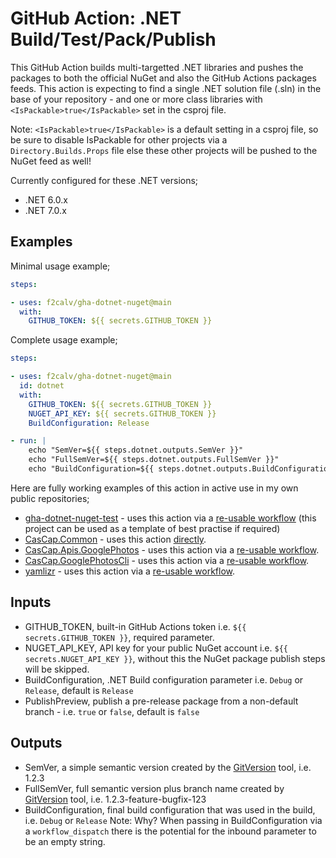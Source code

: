 # GitHub Action: .NET Build/Test/Pack/Publish

This GitHub Action builds multi-targetted .NET libraries and pushes the packages to both the official NuGet and also the GitHub Actions packages feeds. This action is expecting to find a single .NET solution file (.sln) in the base of your repository - and one or more class libraries with `<IsPackable>true</IsPackable>` set in the csproj file.

Note: `<IsPackable>true</IsPackable>` is a default setting in a csproj file, so be sure to disable IsPackable for other projects via a `Directory.Builds.Props` file else these other projects will be pushed to the NuGet feed as well!

Currently configured for these .NET versions;

- .NET 6.0.x
- .NET 7.0.x

## Examples

Minimal usage example;

```yaml
steps:

- uses: f2calv/gha-dotnet-nuget@main
  with:
    GITHUB_TOKEN: ${{ secrets.GITHUB_TOKEN }}
```

Complete usage example;

```yaml
steps:

- uses: f2calv/gha-dotnet-nuget@main
  id: dotnet
  with:
    GITHUB_TOKEN: ${{ secrets.GITHUB_TOKEN }}
    NUGET_API_KEY: ${{ secrets.GITHUB_TOKEN }}
    BuildConfiguration: Release

- run: |
    echo "SemVer=${{ steps.dotnet.outputs.SemVer }}"
    echo "FullSemVer=${{ steps.dotnet.outputs.FullSemVer }}"
    echo "BuildConfiguration=${{ steps.dotnet.outputs.BuildConfiguration }}"
```

Here are fully working examples of this action in active use in my own public repositories;

- [gha-dotnet-nuget-test](https://github.com/f2calv/gha-dotnet-nuget-test) - uses this action via a [re-usable workflow](https://github.com/f2calv/gha-workflows/blob/main/.github/workflows/dotnet-publish-nuget-v1.yml) (this project can be used as a template of best practise if required)
- [CasCap.Common](https://github.com/f2calv/gha-dotnet-nuget-test) - uses this action [directly](https://github.com/f2calv/CasCap.Common/blob/main/.github/workflows/ci.yml).
- [CasCap.Apis.GooglePhotos](https://github.com/f2calv/CasCap.Apis.GooglePhotos) - uses this action via a [re-usable workflow](https://github.com/f2calv/gha-workflows/blob/main/.github/workflows/dotnet-publish-nuget-v1.yml).
- [CasCap.GooglePhotosCli](https://github.com/f2calv/CasCap.Apis.GooglePhotos) - uses this action via a [re-usable workflow](https://github.com/f2calv/gha-workflows/blob/main/.github/workflows/dotnet-publish-nuget-v1.yml).
- [yamlizr](https://github.com/f2calv/yamlizr) - uses this action via a [re-usable workflow](https://github.com/f2calv/gha-workflows/blob/main/.github/workflows/dotnet-publish-nuget-v1.yml).

## Inputs

- GITHUB_TOKEN, built-in GitHub Actions token i.e. `${{ secrets.GITHUB_TOKEN }}`, required parameter.
- NUGET_API_KEY, API key for your public NuGet account i.e. `${{ secrets.NUGET_API_KEY }}`, without this the NuGet package publish steps will be skipped.
- BuildConfiguration, .NET Build configuration parameter i.e. `Debug` or `Release`, default is `Release`
- PublishPreview, publish a pre-release package from a non-default branch - i.e. `true` or `false`, default is `false`

## Outputs

- SemVer, a simple semantic version created by the [GitVersion](https://github.com/GitTools/GitVersion) tool, i.e. 1.2.3
- FullSemVer, full semantic version plus branch name created by [GitVersion](https://github.com/GitTools/GitVersion) tool, i.e. 1.2.3-feature-bugfix-123
- BuildConfiguration, final build configuration that was used in the build, i.e. `Debug` or `Release`
  Note: Why? When passing in BuildConfiguration via a `workflow_dispatch` there is the potential for the inbound parameter to be an empty string.

